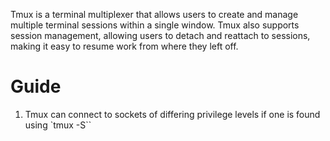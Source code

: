 
Tmux is a terminal multiplexer that allows users to create and manage multiple terminal sessions within a single window. Tmux also supports session management, allowing users to detach and reattach to sessions, making it easy to resume work from where they left off.


# Guide

1. Tmux can connect to sockets of differing privilege levels if one is found using `tmux -S``